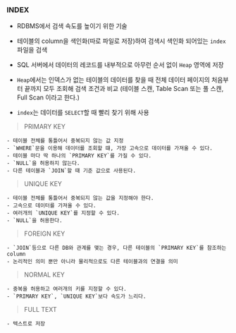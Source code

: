### INDEX

- RDBMS에서 검색 속도를 높이기 위한 기술
- 테이블의 column을 색인화(따로 파일로 저장)하여 검색시 색인화 되어있는 `index` 파일을 검색

- SQL 서버에서 데이터의 레코드를 내부적으로 아무런 순서 없이 `Heap` 영역에 저장
- `Heap`에서는 인덱스가 없는 테이블의 데이터를 찾을 때 전체 데이터 페이지의 처음부터 끝까지 모두 조회해 검색 조건과 비교 (테이블 스캔, Table Scan 또는 풀 스캔, Full Scan 이라고 한다.)
- `index`는 데이터를 `SELECT`할 때 빨리 찾기 위해 사용

> PRIMARY KEY

    - 테이블 전체를 통틀어서 중복되지 않는 값 지정
    - `WHERE`문을 이용해 데이터를 조회할 떄, 가장 고속으로 데이터를 가져올 수 있다.
    - 테이블 마다 딱 하나의 `PRIMARY KEY`를 가질 수 있다.
    - `NULL`을 허용하지 않는다.
    - 다른 테이블과 `JOIN`할 때 기준 값으로 사용된다.

> UNIQUE KEY

    - 테이블 전체를 통틀어서 중복되지 않는 값을 지정해야 한다.
    - 고속으로 데이터를 가져올 수 있다.
    - 여러개의 `UNIQUE KEY`를 지정할 수 있다.
    - `NULL`을 허용한다.

> FOREIGN KEY

    - `JOIN`등으로 다른 DB와 관계를 맺는 경우, 다른 테이블의 `PRIMARY KEY`를 참조하는 column
    - 논리적인 의미 뿐만 아니라 물리적으로도 다른 테이블과의 연결을 의미

> NORMAL KEY

    - 중복을 허용하고 여러개의 키를 지정할 수 있다.
    - `PRIMARY KEY`, `UNIQUE KEY`보다 속도가 느리다.

> FULL TEXT

    - 텍스트로 저장
